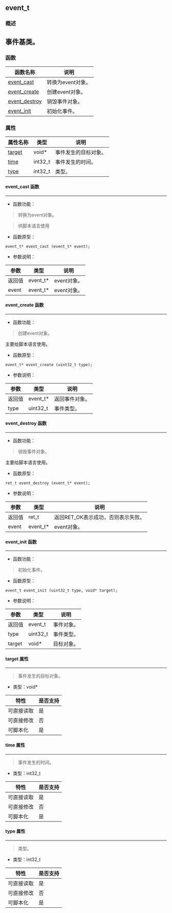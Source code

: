 ## event\_t
### 概述
事件基类。
----------------------------------
### 函数
<p id="event_t_methods">

| 函数名称 | 说明 | 
| -------- | ------------ | 
| <a href="#event_t_event_cast">event\_cast</a> | 转换为event对象。 |
| <a href="#event_t_event_create">event\_create</a> | 创建event对象。 |
| <a href="#event_t_event_destroy">event\_destroy</a> | 销毁事件对象。 |
| <a href="#event_t_event_init">event\_init</a> | 初始化事件。 |
### 属性
<p id="event_t_properties">

| 属性名称 | 类型 | 说明 | 
| -------- | ----- | ------------ | 
| <a href="#event_t_target">target</a> | void* | 事件发生的目标对象。 |
| <a href="#event_t_time">time</a> | int32\_t | 事件发生的时间。 |
| <a href="#event_t_type">type</a> | int32\_t | 类型。 |
#### event\_cast 函数
-----------------------

* 函数功能：

> <p id="event_t_event_cast">转换为event对象。

> 供脚本语言使用

* 函数原型：

```
event_t* event_cast (event_t* event);
```

* 参数说明：

| 参数 | 类型 | 说明 |
| -------- | ----- | --------- |
| 返回值 | event\_t* | event对象。 |
| event | event\_t* | event对象。 |
#### event\_create 函数
-----------------------

* 函数功能：

> <p id="event_t_event_create">创建event对象。

主要给脚本语言使用。

* 函数原型：

```
event_t* event_create (uint32_t type);
```

* 参数说明：

| 参数 | 类型 | 说明 |
| -------- | ----- | --------- |
| 返回值 | event\_t* | 返回事件对象。 |
| type | uint32\_t | 事件类型。 |
#### event\_destroy 函数
-----------------------

* 函数功能：

> <p id="event_t_event_destroy">销毁事件对象。

主要给脚本语言使用。

* 函数原型：

```
ret_t event_destroy (event_t* event);
```

* 参数说明：

| 参数 | 类型 | 说明 |
| -------- | ----- | --------- |
| 返回值 | ret\_t | 返回RET\_OK表示成功，否则表示失败。 |
| event | event\_t* | event对象。 |
#### event\_init 函数
-----------------------

* 函数功能：

> <p id="event_t_event_init">初始化事件。

* 函数原型：

```
event_t event_init (uint32_t type, void* target);
```

* 参数说明：

| 参数 | 类型 | 说明 |
| -------- | ----- | --------- |
| 返回值 | event\_t | 事件对象。 |
| type | uint32\_t | 事件类型。 |
| target | void* | 目标对象。 |
#### target 属性
-----------------------
> <p id="event_t_target">事件发生的目标对象。

* 类型：void*

| 特性 | 是否支持 |
| -------- | ----- |
| 可直接读取 | 是 |
| 可直接修改 | 否 |
| 可脚本化   | 是 |
#### time 属性
-----------------------
> <p id="event_t_time">事件发生的时间。

* 类型：int32\_t

| 特性 | 是否支持 |
| -------- | ----- |
| 可直接读取 | 是 |
| 可直接修改 | 否 |
| 可脚本化   | 是 |
#### type 属性
-----------------------
> <p id="event_t_type">类型。

* 类型：int32\_t

| 特性 | 是否支持 |
| -------- | ----- |
| 可直接读取 | 是 |
| 可直接修改 | 否 |
| 可脚本化   | 是 |
